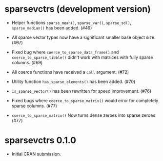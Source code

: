 # sparsevctrs (development version)

* Helper functions `sparse_mean()`, `sparse_var()`, `sparse_sd()`, `sparse_median()` has been added. (#49)

* All sparse vector types now have a significant smaller base object size. (#67)

* Fixed bug where `coerce_to_sparse_data_frame()` and `coerce_to_sparse_tibble()` didn't work with matrices with fully sparse columns. (#69)

* All coerce functions have received a `call` argument. (#72)

* Utility function `has_sparse_elements()` has been added. (#70)

* `is_sparse_vector()` has been rewritten for speed improvement. (#76)

* Fixed bugs where `coerce_to_sparse_matrix()` would error for completely sparse columns. (#77)

* `coerce_to_sparse_matrix()` Now turns dense zeroes into sparse zeroes. (#77)

# sparsevctrs 0.1.0

* Initial CRAN submission.
